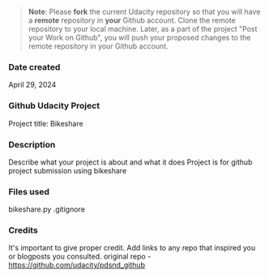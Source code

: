 >**Note**: Please **fork** the current Udacity repository so that you will have a **remote** repository in **your** Github account. Clone the remote repository to your local machine. Later, as a part of the project "Post your Work on Github", you will push your proposed changes to the remote repository in your Github account.

### Date created
April 29, 2024

### Github Udacity Project 
Project title: Bikeshare

### Description
Describe what your project is about and what it does
Project is for github project submission using bikeshare

### Files used
bikeshare.py
.gitignore

### Credits
It's important to give proper credit. Add links to any repo that inspired you or blogposts you consulted.
original repo - https://github.com/udacity/pdsnd_github
